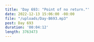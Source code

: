 ```yaml
---
title: 'Day 693: "Point of no return."'
date: 2022-12-13 15:06:00 -08:00
file: "/uploads/Day-B693.mp3"
post: Day 693
duration: '00:04:12'
length: 3763473
---
```


